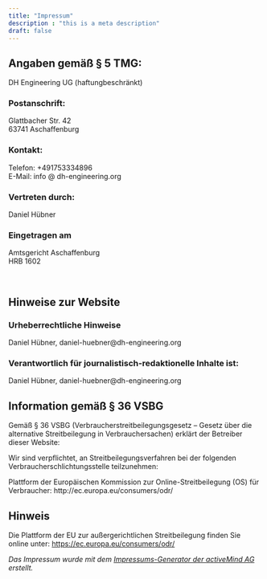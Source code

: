 ```yaml
---
title: "Impressum"
description : "this is a meta description"
draft: false
---
```



<h2>Angaben gemäß § 5 TMG:</h2>
<p>DH Engineering UG (haftungbeschränkt)<br></p>
<h3>Postanschrift:</h3>
<p>Glattbacher Str. 42<br>63741 Aschaffenburg<br></p>
<h3>Kontakt:</h3>
<p>Telefon: +491753334896<br>E-Mail: info @ dh-engineering.org</p>
<p></p><h3>Vertreten durch:</h3>
<p>Daniel Hübner<br></p>
<p></p><h3>Eingetragen am</h3>
<p>Amtsgericht Aschaffenburg<br>HRB 1602<br></p>
<p></p><p><br></p>
<p></p><h2>Hinweise zur Website</h2>
<p></p><h3>Urheberrechtliche Hinweise</h3>
<p>Daniel Hübner, daniel-huebner@dh-engineering.org<br></p>
<p></p><h3>Verantwortlich für journalistisch-redaktionelle Inhalte ist:</h3>
<p>Daniel Hübner, daniel-huebner@dh-engineering.org<br></p>
<p></p><h2>Information gemäß § 36 VSBG</h2>
<p>Gemäß § 36 VSBG (Verbraucherstreitbeilegungsgesetz – Gesetz über die alternative Streitbeilegung in Verbrauchersachen) erklärt der Betreiber dieser Website:</p>
<p>Wir sind verpflichtet, an Streitbeilegungsverfahren bei der folgenden Verbraucherschlichtungsstelle teilzunehmen:</p>
<p>Plattform der Europäischen Kommission zur Online-Streitbeilegung (OS) für Verbraucher: http://ec.europa.eu/consumers/odr/</p>
<p></p><h2>Hinweis</h2>
<p>Die Plattform der EU zur außergerichtlichen Streitbeilegung finden Sie online unter: <a href="https://ec.europa.eu/consumers/odr/">https://ec.europa.eu/consumers/odr/</a></p>
<p></p><p><em>Das Impressum wurde mit dem <a href="https://www.activemind.de/datenschutz/impressums-generator/">Impressums-Generator der activeMind AG</a> erstellt.</em></p>
